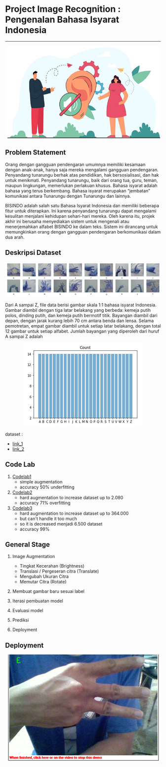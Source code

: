 # Project Image Recognition : Pengenalan Bahasa Isyarat Indonesia
___


<p align="center">
  <a href="#"><img width="500" height="300" src="assets/DIS_img_4.png"></a>
</p>

## Problem Statement

Orang dengan gangguan pendengaran umumnya memiliki kesamaan dengan anak-anak,
hanya saja mereka mengalami gangguan pendengaran. Penyandang tunarungu berhak atas
pendidikan, hak bersosialisasi, dan hak untuk menikmati. Penyandang tunarungu, baik dari
orang tua, guru, teman, maupun lingkungan, memerlukan perlakuan khusus. Bahasa isyarat
adalah bahasa yang terus berkembang. Bahasa isyarat merupakan “jembatan” komunikasi
antara Tunarungu dengan Tunarungu dan lainnya.

BISINDO adalah salah satu Bahasa Isyarat Indonesia dan memiliki beberapa fitur untuk
diterapkan. Ini karena penyandang tunarungu dapat mengalami kesulitan menjalani kehidupan
sehari-hari mereka. Oleh karena itu, projek akhir ini berusaha menyediakan sistem untuk
mengenali atau menerjemahkan alfabet BISINDO ke dalam teks. Sistem ini dirancang untuk
memungkinkan orang dengan gangguan pendengaran berkomunikasi dalam dua arah.

## Deskripsi Dataset

<p align="center">
  <a href="#"><img   src="assets/DIS_img_2.png"></a>
</p>

Dari A sampai Z, file data berisi gambar skala 1:1 bahasa isyarat Indonesia. Gambar diambil
dengan tiga latar belakang yang berbeda: kemeja putih polos, dinding putih, dan kemeja putih
bermotif titik. Bayangan diambil dari depan, dengan jarak kurang lebih 70 cm antara benda dan
lensa. Selama pemotretan, empat gambar diambil untuk setiap latar belakang, dengan total 12
gambar untuk setiap alfabet. Jumlah bayangan yang diperoleh dari huruf A sampai Z adalah

<p align="center">
  <a href="#"><img   src="assets/DIS_img_1.png"></a>
</p>

dataset : 
- [link_1](https://www.kaggle.com/datasets/achmadnoer/alfabet-bisindo)
- [link_2](https://drive.google.com/file/d/1mlir8h4T_FNX7ep5iHckAlJ8K6-hhE1N/view?usp=sharing)

## Code Lab
1. [Codelab1](1_codeLab_BISINDO_1.ipynb)
    - simple augmentation
    - accuracy 50% underfitting
2. [Codelab2](1_codeLab_BISINDO_2.ipynb)
    - hard augmentation to increase dataset up to 2.080
    - accuracy 71% overfitting
3. [Codelab3](1_codeLab_BISINDO_3.ipynb)
    - hard augmentation to increase dataset up to 364.000
    - but can't handle it too much
    - so it is decreased menjadi 6.500 dataset
    - accuracy 99% 

## General Stage
1. Image Augmentation
   - Tingkat Kecerahan (Brightness)
   - Translasi / Pergeseran citra (Translate)
   - Mengubah Ukuran Citra
   - Memutar Citra (Rotate)

2. Membuat gambar baru sesuai label
3. Iterasi pembuatan model
4. Evaluasi model
5. Prediksi
6. Deployment

## Deployment 

<p align="center">
  <a href="#"><img   src="assets/DIS_img_3.png"></a>
</p>


